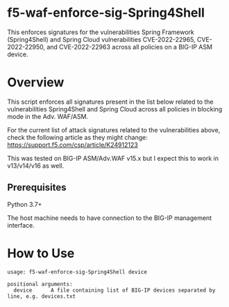 # f5-waf-enforce-sig-Spring4Shell
This enforces signatures for the vulnerabilities Spring Framework (Spring4Shell) and Spring Cloud vulnerabilities CVE-2022-22965, CVE-2022-22950, and CVE-2022-22963 across all policies on a BIG-IP ASM device.

# Overview

This script enforces all signatures present in the list below related to the vulnerabilities Spring4Shell and Spring Cloud across all policies in blocking mode in the Adv. WAF/ASM.

For the current list of attack signatures related to the vulnerabilities above, check the following article as they might change:
https://support.f5.com/csp/article/K24912123

This was tested on BIG-IP ASM/Adv.WAF v15.x but I expect this to work in v13/v14/v16 as well.

## Prerequisites

Python 3.7+

The host machine needs to have connection to the BIG-IP management interface.

# How to Use

```
usage: f5-waf-enforce-sig-Spring4Shell device

positional arguments:
  device      A file containing list of BIG-IP devices separated by line, e.g. devices.txt
